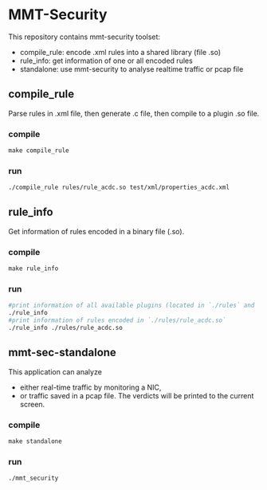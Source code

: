 # MMT-Security

This repository contains mmt-security toolset:

- compile_rule: encode .xml rules into a shared library (file .so)
- rule_info: get information of one or all encoded rules
- standalone: use mmt-security to analyse realtime traffic or pcap file

## compile_rule

Parse rules in .xml file, then generate .c file, then compile to a plugin .so file.

### compile

```makefile
make compile_rule
```

### run

```bash
./compile_rule rules/rule_acdc.so test/xml/properties_acdc.xml
```

## rule_info

Get information of rules encoded in a binary file (.so).

### compile 

```makefile
make rule_info
```

### run

```bash
#print information of all available plugins (located in `./rules` and `/opt/mmt/security/rules`)
./rule_info
#print information of rules encoded in `./rules/rule_acdc.so`
./rule_info ./rules/rule_acdc.so
```

## mmt-sec-standalone

This application can analyze 
- either real-time traffic by monitoring a NIC,
- or traffic saved in a pcap file. The verdicts will be printed to the current screen.

### compile

```makefile
make standalone
```


### run


```bash
./mmt_security
```
